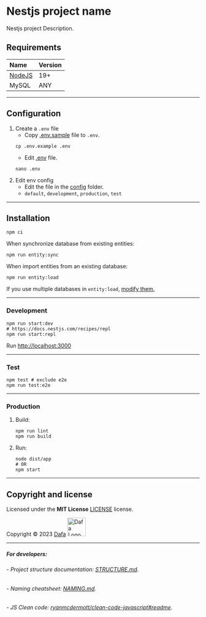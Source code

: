# Nestjs project name

Nestjs project Description.

## Requirements
| Name                          | Version |
|:------------------------------|:--------|
| [NodeJS](https://nodejs.org/) | 19+     |
| MySQL                         | ANY     |

---

## Configuration

1. Create a `.env` file
    - Copy [.env.sample](.env.sample) file to `.env`.
   ```shell
   cp .env.example .env
   ```
    - Edit [.env](.env) file.
   ```shell
   nano .env
   ```
2. Edit env config
    - Edit the file in the [config](src/config) folder.
    - `default`, `development`, `production`, `test`

---

## Installation

```shell
npm ci
```

When synchronize database from existing entities:

```shell
npm run entity:sync
```

When import entities from an existing database:

```shell
npm run entity:load
```

If you use multiple databases in `entity:load`, [modify them.](bin/entity.ts#L45)

---

### Development

```shell
npm run start:dev
# https://docs.nestjs.com/recipes/repl
npm run start:repl
```

Run [http://localhost:3000](http://localhost:3000)

---

### Test

```shell
npm test # exclude e2e
npm run test:e2e
```

---

### Production

1. Build:
   ```shell
   npm run lint
   npm run build
   ```
2. Run:
   ```shell
   node dist/app
   # OR
   npm start
   ```

---

## Copyright and license
Licensed under the **MIT License** [LICENSE](LICENSE) license.

Copyright © 2023 [Dafa](https://github.com/Dafa-Co) <a href="https://www.dafa.sa/" target="blank">
<img src="https://static.wixstatic.com/media/8b2439_37f48f90ad054b39b4ae46a70af9bebb~mv2.png/v1/fill/w_115,h_69,al_c,q_85,usm_0.66_1.00_0.01,enc_auto/Dafe-logo-01.png" width="48" alt="Dafa Logo" border="0" />
</a>

<!-- Remove the lines bellow before go live -->

---

##### For developers:
###### - Project structure documentation: [STRUCTURE.md](STRUCTURE.md).
###### - Naming cheatsheet: [NAMING.md](NAMING.md).
###### - JS Clean code: [ryanmcdermott/clean-code-javascript#readme](https://github.com/ryanmcdermott/clean-code-javascript#readme).
